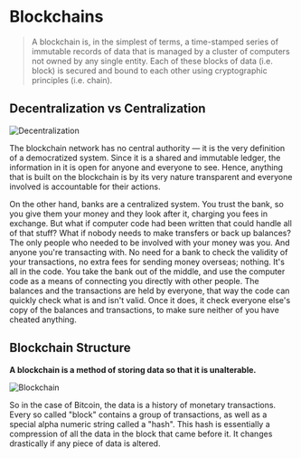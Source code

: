 # Blockchains

>A blockchain is, in the simplest of terms, a time-stamped series of immutable records of data that is managed by a cluster of computers not owned by any single entity. Each of these blocks of data (i.e. block) is secured and bound to each other using cryptographic principles (i.e. chain).

## Decentralization vs Centralization

![Decentralization](https://i.imgur.com/dXvOGTZ.pngs)

The blockchain network has no central authority — it is the very definition of a democratized system. Since it is a shared and immutable ledger, the information in it is open for anyone and everyone to see. Hence, anything that is built on the blockchain is by its very nature transparent and everyone involved is accountable for their actions.

On the other hand, banks are a centralized system. You trust the bank, so you give them your money and they look after it, charging you fees in exchange. But what if computer code had been written that could handle all of that stuff? What if nobody needs to make transfers or back up balances? The only people who needed to be involved with your money was you. And anyone you're transacting with. No need for a bank to check the validity of your transactions, no extra fees for sending money overseas; nothing. It's all in the code. You take the bank out of the middle, and use the computer code as a means of connecting you directly with other people. The balances and the transactions are held by everyone, that way the code can quickly check what is and isn't valid. Once it does, it check everyone else's copy of the balances and transactions, to make sure neither of you have cheated anything.

## Blockchain Structure

**A blockchain is a method of storing data so that it is unalterable.**

![Blockchain](https://i.imgur.com/Wuk0NJ1.png)

So in the case of Bitcoin, the data is a history of monetary transactions. Every so called "block" contains a group of transactions, as well as a special alpha numeric string called a "hash". This hash is essentially a compression of all the data in the block that came before it. It changes drastically if any piece of data is altered.